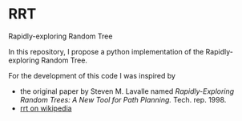 # RRT
Rapidly-exploring Random Tree

In this repository, I propose a python implementation of the Rapidly-exploring Random Tree.

For the development of this code I was inspired by
* the original paper by Steven M. Lavalle named *Rapidly-Exploring Random Trees: A New Tool for Path Planning.* Tech. rep. 1998.
* [rrt on wikipedia](https://en.wikipedia.org/wiki/Rapidly-exploring_random_tree)
